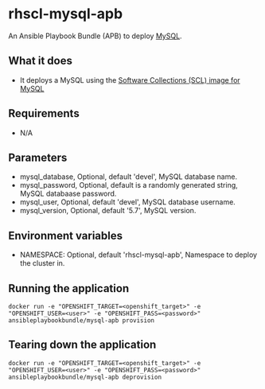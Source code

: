 rhscl-mysql-apb
===============

An Ansible Playbook Bundle (APB) to deploy [MySQL](https://www.mysql.com).

## What it does
* It deploys a MySQL using the
  [Software Collections (SCL) image for MySQL](https://github.com/sclorg/mysql-container/)

## Requirements
* N/A

## Parameters

* mysql_database, Optional, default 'devel', MySQL database name.
* mysql_password, Optional, default is a randomly generated string, MySQL databaase password.
* mysql_user, Optional, default 'devel', MySQL database username.
* mysql_version, Optional, default '5.7', MySQL version.

## Environment variables

* NAMESPACE: Optional, default 'rhscl-mysql-apb', Namespace to deploy the cluster in.

## Running the application
`docker run -e "OPENSHIFT_TARGET=<openshift_target>" -e "OPENSHIFT_USER=<user>" -e "OPENSHIFT_PASS=<password>" ansibleplaybookbundle/mysql-apb provision`

## Tearing down the application
`docker run -e "OPENSHIFT_TARGET=<openshift_target>" -e "OPENSHIFT_USER=<user>" -e "OPENSHIFT_PASS=<password>" ansibleplaybookbundle/mysql-apb deprovision`
